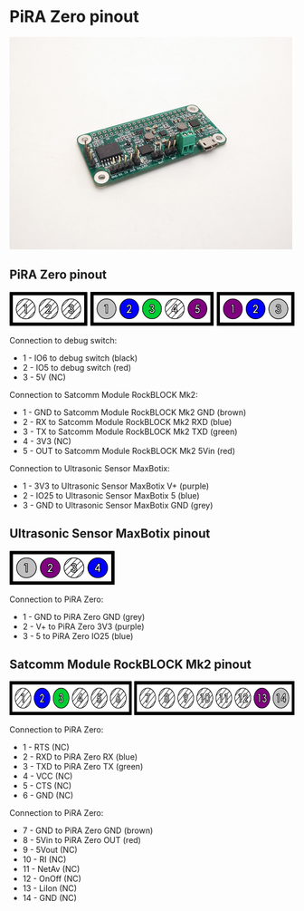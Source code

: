 # PiRA Zero pinout

<img src="/PiRA%20Zero%20pinout/pics/IMG_20171025_102748.jpg"  width="500px" height="375px">

## PiRA Zero pinout

<img src="/PiRA%20Zero%20pinout/pics/PiRA%20pinout%201x3%20%2B%201x5%20%2B%201x3.png"  height="60px">

Connection to debug switch:
 * 1 - IO6 to debug switch (black)
 * 2 - IO5 to debug switch (red)
 * 3 - 5V (NC)

Connection to Satcomm Module RockBLOCK Mk2:
 * 1 - GND to Satcomm Module RockBLOCK Mk2 GND (brown)
 * 2 - RX to Satcomm Module RockBLOCK Mk2 RXD (blue)
 * 3 - TX to Satcomm Module RockBLOCK Mk2 TXD (green)
 * 4 - 3V3 (NC)
 * 5 - OUT to Satcomm Module RockBLOCK Mk2 5Vin (red)
 
 Connection to Ultrasonic Sensor MaxBotix:
 * 1 - 3V3 to Ultrasonic Sensor MaxBotix V+ (purple)
 * 2 - IO25 to Ultrasonic Sensor MaxBotix 5 (blue)
 * 3 - GND to Ultrasonic Sensor MaxBotix GND (grey)

## Ultrasonic Sensor MaxBotix pinout

<img src="/PiRA%20Zero%20pinout/pics/Ultrasonic%20Sensor%20MaxBotix%20pinout%201x4.png"  height="60px">

Connection to PiRA Zero:
 * 1 - GND to PiRA Zero GND (grey)
 * 2 - V+ to PiRA Zero 3V3 (purple)
 * 3 - 5 to PiRA Zero IO25 (blue)
 
 ## Satcomm Module RockBLOCK Mk2 pinout

<img src="/PiRA%20Zero%20pinout/pics/Satcomm%20Module%20RockBLOCK%20Mk2%20pinout%201x6%20%2B%201x8.png"  height="60px">

Connection to PiRA Zero:
 * 1 - RTS (NC)
 * 2 - RXD to PiRA Zero RX (blue)
 * 3 - TXD to PiRA Zero TX (green)
 * 4 - VCC (NC)
 * 5 - CTS (NC)
 * 6 - GND (NC)

Connection to PiRA Zero:
 * 7 - GND to PiRA Zero GND (brown)
 * 8 - 5Vin to PiRA Zero OUT (red)
 * 9 - 5Vout (NC)
 * 10 - RI (NC)
 * 11 - NetAv (NC)
 * 12 - OnOff (NC)
 * 13 - LiIon (NC)
 * 14 - GND (NC)
 
